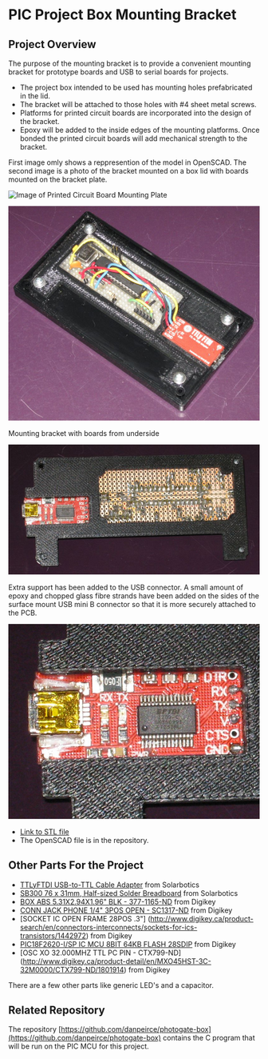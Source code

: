 # PIC Project Box Mounting Bracket

## Project Overview

The purpose of the mounting bracket is to provide a convenient mounting bracket for prototype 
boards and USB to serial boards for projects. 

* The project box intended to be used has mounting holes prefabricated in the lid. 
* The bracket will be attached to those holes with #4 sheet metal screws.
* Platforms for printed circuit boards are incorporated into the design of the bracket. 
* Epoxy will be added to the inside edges of the mounting platforms. Once bonded the printed circuit 
boards will add mechanical strength to the bracket.

First image omly shows a reppresention of the model in OpenSCAD. The second image is a photo of the bracket mounted on a box lid with boards mounted on the bracket plate.

![Image of Printed Circuit Board Mounting Plate](image/pic-box-bracket.png)

![Image of boards mounted on Mounting plate which is mounted on box lid](image/boards-mounted-bracket.jpg)

Mounting bracket with boards from underside

![Mounting bracket with boards from underside](image/boards-bracket.jpg)

Extra support has been added to the USB connector. A small amount of epoxy and chopped glass fibre strands have been added on the sides of the surface mount USB mini B connector so that it is more securely attached to the PCB.

![Closeup of serial-usb board](image/serial-usb.jpg)


* [Link to STL file](http://www3.telus.net/danpeirce/notes/3D/pic-box-bracket/pic-box-bracket.stl)
* The OpenSCAD file is in the repository. 

## Other Parts For the Project

* [TTLyFTDI USB-to-TTL Cable Adapter](https://solarbotics.com/product/39240/) from Solarbotics
* [SB300 76 x 31mm, Half-sized Solder Breadboard](https://solarbotics.com/product/20900/) from Solarbotics
* [BOX ABS 5.31X2.94X1.96" BLK - 377-1165-ND](http://www.digikey.ca/product-search/en?x=16&y=17&lang=en&site=ca&KeyWords=377-1165-ND) from Digikey
* [CONN JACK PHONE 1/4" 3POS OPEN - SC1317-ND](http://www.digikey.ca/product-search/en?vendor=0&keywords=sc1317-ND) from Digikey
* [SOCKET IC OPEN FRAME 28POS .3"] (http://www.digikey.ca/product-search/en/connectors-interconnects/sockets-for-ics-transistors/1442972) from Digikey
* [PIC18F2620-I/SP IC MCU 8BIT 64KB FLASH 28SDIP](http://www.digikey.ca/product-detail/en/PIC18F2620-I%2FSP/PIC18F2620-I%2FSP-ND/613228)  from Digikey
* [OSC XO 32.000MHZ TTL PC PIN - CTX799-ND] (http://www.digikey.ca/product-detail/en/MXO45HST-3C-32M0000/CTX799-ND/1801914)  from Digikey 

There are a few other parts like generic LED's and a capacitor.

## Related Repository

The repository [https://github.com/danpeirce/photogate-box](https://github.com/danpeirce/photogate-box) contains the C program that will be run on the PIC MCU for this project. 
